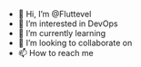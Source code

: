 - 👋 Hi, I’m @Fluttevel
- 👀 I’m interested in DevOps
- 🌱 I’m currently learning 
- 💞️ I’m looking to collaborate on 
- 📫 How to reach me 

<!---
Fluttevel/Fluttevel is a ✨ special ✨ repository because its `README.md` (this file) appears on your GitHub profile.
You can click the Preview link to take a look at your changes.
--->
